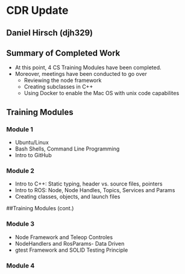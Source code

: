 # CDR Update
## Daniel Hirsch (djh329)

## Summary of Completed Work
* At this point, 4 CS Training Modules have been completed.
* Moreover, meetings have been conducted to go over
  * Reviewing the node framework
  * Creating subclasses in C++
  * Using Docker to enable the Mac OS with unix code capabilites


 ## Training Modules
 ### Module 1
 * Ubuntu/Linux
 * Bash Shells, Command Line Programming
 * Intro to GitHub
 
 ### Module 2
 * Intro to C++: Static typing, header vs. source files, pointers
 * Intro to ROS: Node, Node Handles, Topics, Services and Params
 * Creating classes, objects, and launch files

 ##Training Modules (cont.)
 ### Module 3
 * Node Framework and Teleop Controles
 * NodeHandlers and RosParams- Data Driven
 * gtest Framework and SOLID Testing Principle

 ### Module 4
